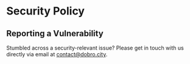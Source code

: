 # Security Policy

## Reporting a Vulnerability

Stumbled across a security-relevant issue? Please get in touch with us directly via email at <contact@dobro.city>.
